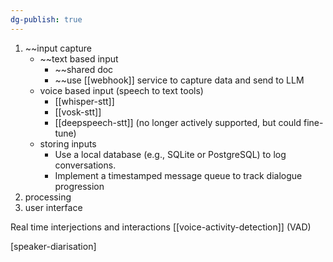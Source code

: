 ```yaml
---
dg-publish: true
---
```

1. ~~input capture
	- ~~text based input
		- ~~shared doc
		- ~~use [[webhook]] service to capture data and send to LLM
	- voice based input (speech to text tools)
		- [[whisper-stt]] 
		- [[vosk-stt]]
		- [[deepspeech-stt]] (no longer actively supported, but could fine-tune)
	- storing inputs
		- Use a local database (e.g., SQLite or PostgreSQL) to log conversations.
		- Implement a timestamped message queue to track dialogue progression
2. processing 
3. user interface

Real time interjections and interactions
[[voice-activity-detection]] (VAD)

[speaker-diarisation]

